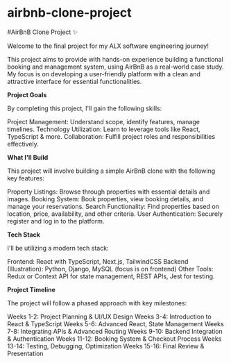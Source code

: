 # airbnb-clone-project
#AirBnB Clone Project ✨

Welcome to the final project for my ALX software engineering journey!

This project aims to provide with hands-on experience building a functional booking and management system, using AirBnB as a real-world case study. My focus is on developing a user-friendly platform with a clean and attractive interface for essential functionalities.


**Project Goals**

By completing this project, I'll gain the following skills:

Project Management: Understand scope, identify features, manage timelines.
Technology Utilization: Learn to leverage tools like React, TypeScript & more.
Collaboration: Fulfill project roles and responsibilities effectively.


**What I'll Build**

This project will involve building a simple AirBnB clone with the following key features:

Property Listings: Browse through properties with essential details and images.
Booking System: Book properties, view booking details, and manage your reservations.
Search Functionality: Find properties based on location, price, availability, and other criteria.
User Authentication: Securely register and log in to the platform.


**Tech Stack**

I'll be utilizing a modern tech stack:

Frontend: React with TypeScript, Next.js, TailwindCSS
Backend (Illustration): Python, Django, MySQL (focus is on frontend)
Other Tools: Redux or Context API for state management, REST APIs, Jest for testing.


**Project Timeline** ️

The project will follow a phased approach with key milestones:

Weeks 1-2: Project Planning & UI/UX Design
Weeks 3-4: Introduction to React & TypeScript
Weeks 5-6: Advanced React, State Management
Weeks 7-8: Integrating APIs & Advanced Routing
Weeks 9-10: Backend Integration & Authentication
Weeks 11-12: Booking System & Checkout Process
Weeks 13-14: Testing, Debugging, Optimization
Weeks 15-16: Final Review & Presentation


